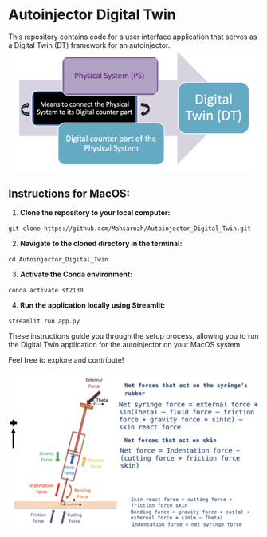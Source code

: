 # Autoinjector Digital Twin

This repository contains code for a user interface application that serves as a Digital Twin (DT) framework for an autoinjector.
![Sample frame](https://github.com/Mahsarnzh/Autoinjector_Digital_Twin/blob/main/Digital_Twin_definition.png)


## Instructions for MacOS:

1. **Clone the repository to your local computer:**

`git clone https://github.com/Mahsarnzh/Autoinjector_Digital_Twin.git`

2. **Navigate to the cloned directory in the terminal:**

`cd Autoinjector_Digital_Twin`


3. **Activate the Conda environment:**

`conda activate st2130`


4. **Run the application locally using Streamlit:**

`streamlit run app.py`


These instructions guide you through the setup process, allowing you to run the Digital Twin application for the autoinjector on your MacOS system.

Feel free to explore and contribute!




![Sample frame](https://github.com/Mahsarnzh/Autoinjector_Digital_Twin/blob/main/Amgen_needle.png)
